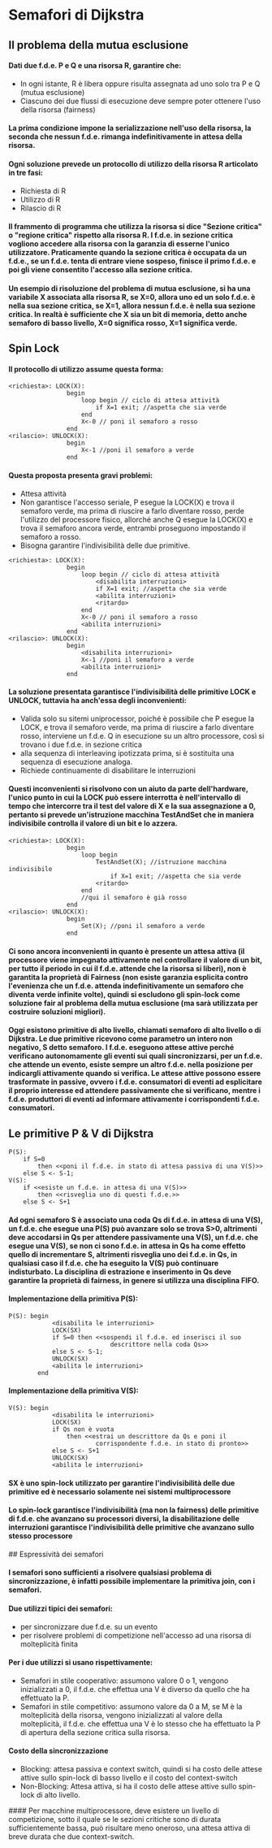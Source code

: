 # Semafori di Dijkstra
## Il problema della mutua esclusione
#### Dati due f.d.e. P e Q e una risorsa R, garantire che:
* In ogni istante, R è libera oppure risulta assegnata ad uno solo tra P e Q (mutua esclusione)
* Ciascuno dei due flussi di esecuzione deve sempre poter ottenere l'uso della risorsa (fairness)

#### La prima condizione impone la serializzazione nell'uso della risorsa, la seconda che nessun f.d.e. rimanga indefinitivamente in attesa della risorsa.
#### Ogni soluzione prevede un protocollo di utilizzo della risorsa R articolato in tre fasi:
* Richiesta di R
* Utilizzo di R 
* Rilascio di R

#### Il frammento di programma che utilizza la risorsa si dice "Sezione critica" o "regione critica" rispetto alla risorsa R. I f.d.e. in sezione critica vogliono accedere alla risorsa con la garanzia di esserne l'unico utilizzatore. Praticamente quando la sezione critica è occupata da un f.d.e., se un f.d.e. tenta di entrare viene sospeso, finisce il primo f.d.e. e poi gli viene consentito l'accesso alla sezione critica.
#### Un esempio di risoluzione del problema di mutua esclusione, si ha una variabile X associata alla risorsa R, se X=0, allora uno ed un solo f.d.e. è nella sua sezione critica, se X=1, allora nessun f.d.e. è nella sua sezione critica. In realtà è sufficiente che X sia un bit di memoria, detto anche semaforo di basso livello, X=0 significa rosso, X=1 significa verde.

## Spin Lock
#### Il protocollo di utilizzo assume questa forma:
```
<richiesta>: LOCK(X):
				begin
					loop begin // ciclo di attesa attività
						if X=1 exit; //aspetta che sia verde
					end
					X<-0 // poni il semaforo a rosso
				end
<rilascio>: UNLOCK(X):
				begin 
					X<-1 //poni il semaforo a verde
				end
```
#### Questa proposta presenta gravi problemi:
* Attesa attività
* Non garantisce l'accesso seriale, P esegue la LOCK(X) e trova il semaforo verde, ma prima di riuscire a farlo diventare rosso, perde l'utilizzo del processore fisico, allorché anche Q esegue la LOCK(X) e trova il semaforo ancora verde, entrambi proseguono impostando il semaforo a rosso.
* Bisogna garantire l'indivisibilità delle due primitive.

```
<richiesta>: LOCK(X):
				begin
					loop begin // ciclo di attesa attività
						<disabilita interruzioni>
						if X=1 exit; //aspetta che sia verde
						<abilita interruzioni>
						<ritardo>
					end
					X<-0 // poni il semaforo a rosso
					<abilita interruzioni>
				end
<rilascio>: UNLOCK(X):
				begin 
					<disabilita interruzioni>
					X<-1 //poni il semaforo a verde
					<abilita interruzioni>
				end
```

#### La soluzione presentata garantisce l'indivisibilità delle primitive LOCK e UNLOCK, tuttavia ha anch'essa degli inconvenienti:
* Valida solo su sitemi uniprocessor, poiché è possibile che P esegue la LOCK, e trova il semaforo verde, ma prima di riuscire a farlo diventare rosso, interviene un f.d.e. Q in esecuzione su un altro processore, così si trovano i due f.d.e. in sezione critica
* alla sequenza di interleaving ipotizzata prima, si è sostituita una sequenza di esecuzione analoga.
* Richiede continuamente di disabilitare le interruzioni

#### Questi inconvenienti si risolvono con un aiuto da parte dell'hardware, l'unico punto in cui la LOCK può essere interrotta è nell'intervallo di tempo che intercorre tra il test del valore di X e la sua assegnazione a 0, pertanto si prevede un'istruzione macchina TestAndSet che in maniera indivisibile controlla il valore di un bit e lo azzera.

```
<richiesta>: LOCK(X):
				begin
					loop begin
						TestAndSet(X); //istruzione macchina indivisibile
							if X=1 exit; //aspetta che sia verde
						<ritardo>
					end
					//qui il semaforo è già rosso
				end
<rilascio>: UNLOCK(X):
				begin 
					Set(X); //poni il semaforo a verde
				end
```
#### Ci sono ancora inconvenienti in quanto è presente un attesa attiva (il processore viene impegnato attivamente nel controllare il valore di un bit, per tutto il periodo in cui il f.d.e. attende che la risorsa si liberi), non è garantita la proprietà di Fairness (non esiste garanzia esplicita contro l'evenienza che un f.d.e. attenda indefinitivamente un semaforo che diventa verde infinite volte), quindi si escludono gli spin-lock come soluzione fair al problema della mutua esclusione (ma sarà utilizzata per costruire soluzioni migliori).

#### Oggi esistono primitive di alto livello, chiamati semaforo di alto livello o di Dijkstra. Le due primitive ricevono come parametro un intero non negativo, S detto semaforo. I f.d.e. eseguono attese attive perché verificano autonomamente gli eventi sui quali sincronizzarsi, per un f.d.e. che attende un evento, esiste sempre un altro f.d.e. nella posizione per indicargli attivamente quando si verifica. Le attese attive possono essere trasformate in passive, ovvero i f.d.e. consumatori di eventi ad esplicitare il proprio interesse ed attendere passivamente che si verificano, mentre i f.d.e. produttori di eventi ad informare attivamente i corrispondenti f.d.e. consumatori.

## Le primitive P & V di Dijkstra
```
P(S):
	if S=0
		then <<poni il f.d.e. in stato di attesa passiva di una V(S)>>
	else S <- S-1;
V(S):
	if <<esiste un f.d.e. in attesa di una V(S)>>
		then <<risveglia uno di questi f.d.e.>>
	else S <- S+1	
```
#### Ad ogni semaforo S è associato una coda Qs di f.d.e. in attesa di una V(S), un f.d.e. che esegue una P(S) può avanzare solo se trova S>0, altrimenti deve accodarsi in Qs per attendere passivamente una V(S), un f.d.e. che esegue una V(S), se non ci sono f.d.e. in attesa in Qs ha come effetto quello di incrementare S, altrimenti risveglia uno dei f.d.e. in Qs, in qualsiasi caso il f.d.e. che ha eseguito la V(S) può continuare indisturbato. La disciplina di estrazione e inserimento in Qs deve garantire la proprietà di fairness, in genere si utilizza una disciplina FIFO.

#### Implementazione della primitiva P(S):
```
P(S): begin 
			<disabilita le interruzioni>
			LOCK(SX)
			if S=0 then <<sospendi il f.d.e. ed inserisci il suo 
							descrittore nella coda Qs>>
			else S <- S-1;
			UNLOCK(SX)
			<abilita le interruzioni>
		end
```
#### Implementazione della primitiva V(S):
```
V(S): begin
			<disabilita le interruzioni>
			LOCK(SX)
			if Qs non è vuota
				then <<estrai un descrittore da Qs e poni il 
						corrispondente f.d.e. in stato di pronto>>
			else S <- S+1
			UNLOCK(SX)
			<abilita le interruzioni>
```
#### SX è uno spin-lock utilizzato per garantire l'indivisibilità delle due primitive ed è necessario solamente nei sistemi multiprocessore
#### Lo spin-lock garantisce l'indivisibilità (ma non la fairness) delle primitive di f.d.e. che avanzano su processori diversi, la disabilitazione delle interruzioni garantisce l'indivisibilità delle primitive che avanzano sullo stesso processore

## Espressività dei semafori

#### I semafori sono sufficienti a risolvere qualsiasi problema di sincronizzazione, è infatti possibile implementare la primitiva join, con i semafori.
#### Due utilizzi tipici dei semafori:
* per sincronizzare due f.d.e. su un evento
* per risolvere problemi di competizione nell'accesso ad una risorsa di molteplicità finita

#### Per i due utilizzi si usano rispettivamente:
* Semafori in stile cooperativo: assumono valore 0 o 1, vengono inizializzati a 0, il f.d.e. che effettua una V è diverso da quello che ha effettuato la P.
* Semafori in stile competitivo: assumono valore da 0 a M, se M è la molteplicità della risorsa, vengono inizializzati al valore della molteplicità, il f.d.e. che effettua una V è lo stesso che ha effettuato la P di apertura della sezione critica sulla risorsa.

#### Costo della sincronizzazione
* Blocking: attesa passiva e context switch, quindi si ha costo delle attese attive sullo spin-lock di basso livello e il costo del context-switch
* Non-Blocking: Attesa attiva, si ha il costo delle attese attive sullo spin-lock di alto livello.

#### Per macchine multiprocessore, deve esistere un livello di competizione, sotto il quale se le sezioni critiche sono di durata sufficientemente bassa, può risultare meno oneroso, una attesa attiva di breve durata che due context-switch.

